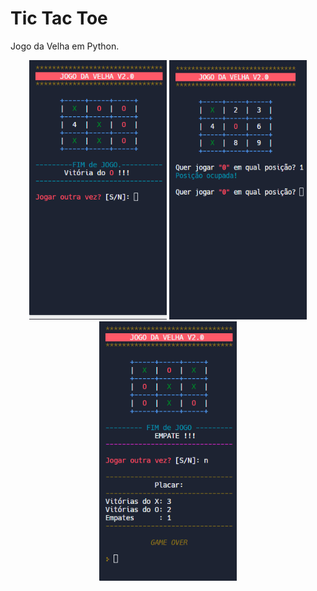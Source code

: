 # Tic Tac Toe
 Jogo da Velha em Python.

<div align="center">
  <img src="preview1.png" width="220px" height="415px">
  <img src="preview2.png" width="220px" height="415px">
  <img src="preview3.png" width="220px" height="415px">
</div>
